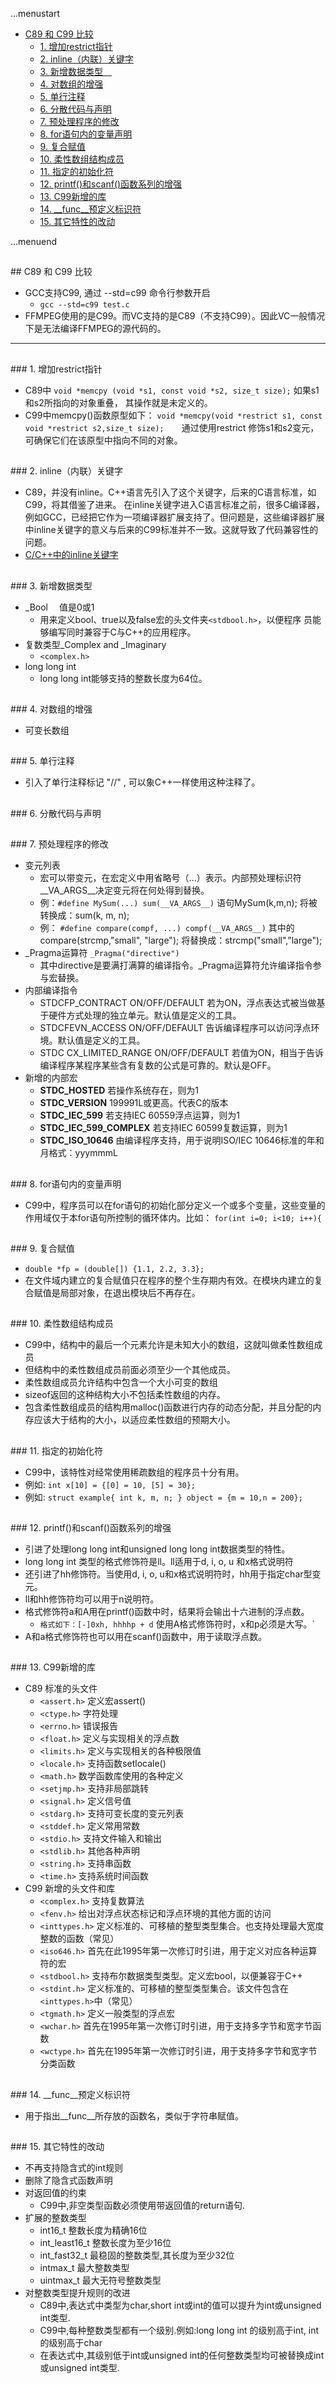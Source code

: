 ...menustart

 - [C89 和 C99 比较](#450405f98e9635439bbd6010923b4cad)
   - [1. 增加restrict指针](#f1d0fcec526877132177ac75b396e81c)
   - [2. inline（内联）关键字](#869dfd943e003f9d2ff0ba3f8219cb44)
   - [3. 新增数据类型　](#1d37ba5f1f550c082a50668f180d2273)
   - [4. 对数组的增强](#6b05da7de175665bd05994af316b9dc6)
   - [5. 单行注释](#b8f1477527727ecba89b32e093a29d65)
   - [6. 分散代码与声明](#d1dda3c5ac49594d19e6428e5ae285a0)
   - [7. 预处理程序的修改](#ba50340ac28ebac0d8323aa248af26ef)
   - [8. for语句内的变量声明](#41c0bfd2ea5f3724a2e77b8bafce5043)
   - [9. 复合赋值](#e819e085f13ea2a58efadd5ab4e8e55c)
   - [10. 柔性数组结构成员](#d2b31a7213fc43f7fb1d6870db3d732c)
   - [11. 指定的初始化符](#ccf00ae77f6a9bf6d2ef4651243d7e02)
   - [12. printf()和scanf()函数系列的增强](#e36cc81e560fd58e8e6cb48fdc3d8879)
   - [13. C99新增的库](#828b2be559c7ab56d297a88861254564)
   - [14. __func__预定义标识符](#1c4bef5ec3a05ee3d6ab3b84c8e895b5)
   - [15. 其它特性的改动](#dba30adb295b494114aa9d4c8d1345e5)

...menuend



<h2 id="450405f98e9635439bbd6010923b4cad"></h2>
## C89 和 C99 比较


- GCC支持C99, 通过 --std=c99 命令行参数开启
    - `gcc --std=c99 test.c`
- FFMPEG使用的是C99。而VC支持的是C89（不支持C99）。因此VC一般情况下是无法编译FFMPEG的源代码的。 

---

<h2 id="f1d0fcec526877132177ac75b396e81c"></h2>
### 1. 增加restrict指针

- C89中 `void *memcpy (void *s1, const void *s2, size_t size);` 如果s1和s2所指向的对象重叠， 其操作就是未定义的。 
- C99中memcpy()函数原型如下： `void *memcpy(void *restrict s1, const void *restrict s2,size_t size);`　　通过使用restrict 修饰s1和s2变元，可确保它们在该原型中指向不同的对象。

<h2 id="869dfd943e003f9d2ff0ba3f8219cb44"></h2>
### 2. inline（内联）关键字

- C89，并没有inline。C++语言先引入了这个关键字，后来的C语言标准，如C99，将其借鉴了进来。 在inline关键字进入C语言标准之前，很多C编译器，例如GCC，已经把它作为一项编译器扩展支持了。但问题是，这些编译器扩展中inline关键字的意义与后来的C99标准并不一致。这就导致了代码兼容性的问题。
- [C/C++中的inline关键字](http://blog.shengbin.me/posts/inline-keyword-in-c-c++/)

<h2 id="1d37ba5f1f550c082a50668f180d2273"></h2>
### 3. 新增数据类型　

- _Bool　 值是0或1 
    - 用来定义bool、true以及false宏的头文件夹`<stdbool.h>`，以便程序
员能够编写同时兼容于C与C++的应用程序。
- 复数类型_Complex and _Imaginary   
    - `<complex.h>`
- long long int
    - long long int能够支持的整数长度为64位。 

<h2 id="6b05da7de175665bd05994af316b9dc6"></h2>
### 4. 对数组的增强

- 可变长数组 

<h2 id="b8f1477527727ecba89b32e093a29d65"></h2>
### 5. 单行注释

- 引入了单行注释标记 "//" , 可以象C++一样使用这种注释了。

<h2 id="d1dda3c5ac49594d19e6428e5ae285a0"></h2>
### 6. 分散代码与声明

<h2 id="ba50340ac28ebac0d8323aa248af26ef"></h2>
### 7. 预处理程序的修改

- 变元列表
    - 宏可以带变元，在宏定义中用省略号（...）表示。内部预处理标识符__VA_ARGS__决定变元将在何处得到替换。
    - 例：`#define MySum(...) sum(__VA_ARGS__)` 语句MySum(k,m,n); 将被转换成：sum(k, m, n);
    - 例： `#define compare(compf, ...) compf(__VA_ARGS__)` 其中的compare(strcmp,"small", "large"); 将替换成：strcmp("small","large");
- _Pragma运算符  `_Pragma("directive") `
    - 其中directive是要满打满算的编译指令。_Pragma运算符允许编译指令参与宏替换。
- 内部编译指令
    - STDCFP_CONTRACT ON/OFF/DEFAULT 若为ON，浮点表达式被当做基于硬件方式处理的独立单元。默认值是定义的工具。
    -  STDCFEVN_ACCESS ON/OFF/DEFAULT 告诉编译程序可以访问浮点环境。默认值是定义的工具。 
    -  STDC CX_LIMITED_RANGE ON/OFF/DEFAULT 若值为ON，相当于告诉编译程序某程序某些含有复数的公式是可靠的。默认是OFF。
- 新增的内部宏
    - __STDC_HOSTED__ 若操作系统存在，则为1
    - __STDC_VERSION__ 199991L或更高。代表C的版本
    - __STDC_IEC_599__ 若支持IEC 60559浮点运算，则为1
    - __STDC_IEC_599_COMPLEX__ 若支持IEC 60599复数运算，则为1
    - __STDC_ISO_10646__ 由编译程序支持，用于说明ISO/IEC 10646标准的年和月格式：yyymmmL

<h2 id="41c0bfd2ea5f3724a2e77b8bafce5043"></h2>
### 8. for语句内的变量声明

- C99中，程序员可以在for语句的初始化部分定义一个或多个变量，这些变量的作用域仅于本for语句所控制的循环体内。比如： `for(int i=0; i<10; i++){`

<h2 id="e819e085f13ea2a58efadd5ab4e8e55c"></h2>
### 9. 复合赋值

- `double *fp = (double[]) {1.1, 2.2, 3.3};`
- 在文件域内建立的复合赋值只在程序的整个生存期内有效。在模块内建立的复合赋值是局部对象，在退出模块后不再存在。

<h2 id="d2b31a7213fc43f7fb1d6870db3d732c"></h2>
### 10. 柔性数组结构成员

- C99中，结构中的最后一个元素允许是未知大小的数组，这就叫做柔性数组成员
- 但结构中的柔性数组成员前面必须至少一个其他成员。
- 柔性数组成员允许结构中包含一个大小可变的数组
- sizeof返回的这种结构大小不包括柔性数组的内存。
- 包含柔性数组成员的结构用malloc()函数进行内存的动态分配，并且分配的内存应该大于结构的大小，以适应柔性数组的预期大小。

<h2 id="ccf00ae77f6a9bf6d2ef4651243d7e02"></h2>
### 11. 指定的初始化符

- C99中，该特性对经常使用稀疏数组的程序员十分有用。
- 例如: `int x[10] = {[0] = 10, [5] = 30};`
- 例如: `struct example{ int k, m, n; } object = {m = 10,n = 200}; `

<h2 id="e36cc81e560fd58e8e6cb48fdc3d8879"></h2>
### 12. printf()和scanf()函数系列的增强

- 引进了处理long long int和unsigned long long int数据类型的特性。
- long long int 类型的格式修饰符是ll。ll适用于d, i, o, u 和x格式说明符
- 还引进了hh修饰符。当使用d, i, o, u和x格式说明符时，hh用于指定char型变元。
- ll和hh修饰符均可以用于n说明符。
- 格式修饰符a和A用在printf()函数中时，结果将会输出十六进制的浮点数。
    - `格式如下：[-]0xh, hhhhp + d` 使用A格式修饰符时，x和p必须是大写。`
- A和a格式修饰符也可以用在scanf()函数中，用于读取浮点数。

<h2 id="828b2be559c7ab56d297a88861254564"></h2>
### 13. C99新增的库

- C89 标准的头文件
    - `<assert.h>` 定义宏assert()
    - `<ctype.h>` 字符处理
    - `<errno.h>` 错误报告
    - `<float.h>` 定义与实现相关的浮点数
    - `<limits.h>` 定义与实现相关的各种极限值
    - `<locale.h>` 支持函数setlocale()
    - `<math.h>` 数学函数库使用的各种定义
    - `<setjmp.h>` 支持非局部跳转
    - `<signal.h>` 定义信号值
    - `<stdarg.h>` 支持可变长度的变元列表
    - `<stddef.h>` 定义常用常数
    - `<stdio.h>` 支持文件输入和输出
    - `<stdlib.h>` 其他各种声明
    - `<string.h>` 支持串函数
    - `<time.h>` 支持系统时间函数
- C99 新增的头文件和库
    - `<complex.h>` 支持复数算法
    - `<fenv.h>` 给出对浮点状态标记和浮点环境的其他方面的访问
    - `<inttypes.h>` 定义标准的、可移植的整型类型集合。也支持处理最大宽度整数的函数（常见）
    - `<iso646.h>` 首先在此1995年第一次修订时引进，用于定义对应各种运算符的宏
    - `<stdbool.h>` 支持布尔数据类型类型。定义宏bool，以便兼容于C++
    - `<stdint.h>` 定义标准的、可移植的整型类型集合。该文件包含在`<inttypes.h>`中（常见）
    - `<tgmath.h>` 定义一般类型的浮点宏
    - `<wchar.h>` 首先在1995年第一次修订时引进，用于支持多字节和宽字节函数
    - `<wctype.h>` 首先在1995年第一次修订时引进，用于支持多字节和宽字节分类函数 

<h2 id="1c4bef5ec3a05ee3d6ab3b84c8e895b5"></h2>
### 14. __func__预定义标识符

- 用于指出__func__所存放的函数名，类似于字符串赋值。

<h2 id="dba30adb295b494114aa9d4c8d1345e5"></h2>
### 15. 其它特性的改动

- 不再支持隐含式的int规则
- 删除了隐含式函数声明
- 对返回值的约束
    - C99中,非空类型函数必须使用带返回值的return语句. 
- 扩展的整数类型
    - int16_t 整数长度为精确16位
    - int_least16_t 整数长度为至少16位
    - int_fast32_t 最稳固的整数类型,其长度为至少32位
    - intmax_t 最大整数类型
    - uintmax_t 最大无符号整数类型
- 对整数类型提升规则的改进
    - C89中,表达式中类型为char,short int或int的值可以提升为int或unsigned int类型.
    - C99中,每种整数类型都有一个级别.例如:long long int 的级别高于int, int的级别高于char
    - 在表达式中,其级别低于int或unsigned int的任何整数类型均可被替换成int或unsigned int类型.
